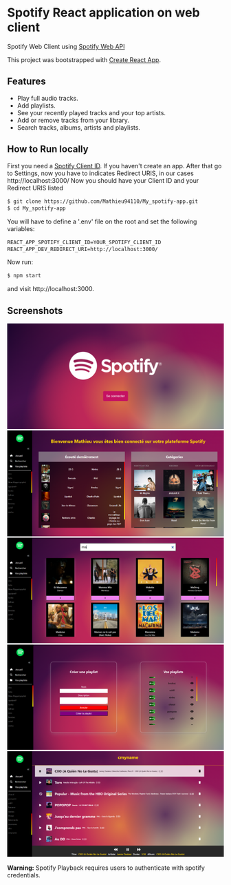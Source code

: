 # Spotify React application on web client

Spotify Web Client using [Spotify Web API](https://developer.spotify.com/documentation/web-api/)

This project was bootstrapped with [Create React App](https://github.com/facebookincubator/create-react-app).

## Features

- Play full audio tracks.
- Add playlists.
- See your recently played tracks and your top artists.
- Add or remove tracks from your library.
- Search tracks, albums, artists and playlists.

## How to Run locally

First you need a [Spotify Client ID](https://developer.spotify.com/dashboard/applications).
If you haven't create an app.
After that go to Settings, now you have to indicates Redirect URIS, in our cases http://localhost:3000/
Now you should have your Client ID and your Redirect URIS listed

```bash
$ git clone https://github.com/Mathieu94110/My_spotify-app.git
$ cd My_spotify-app
```

You will have to define a '.env' file on the root and set the following variables:

```
REACT_APP_SPOTIFY_CLIENT_ID=YOUR_SPOTIFY_CLIENT_ID
REACT_APP_DEV_REDIRECT_URI=http://localhost:3000/
```

Now run:

```bash
$ npm start
```

and visit http://localhost:3000.

## Screenshots

![browse](src/assets/images/spotify-login-screen.PNG?raw=true "Login")
![browse](src/assets/images/spotify-home-screen.PNG?raw=true "Home")
![playlist](src/assets/images/spotify-search-screen.PNG?raw=true "Search")
![artist](src/assets/images/spotify-playlists-screen.PNG?raw=true "Playlists")
![devices](src/assets/images/spotify-playlist-details-screen.PNG?raw=true "laylistDetails")

**Warning:** Spotify Playback requires users to authenticate with spotify credentials.
